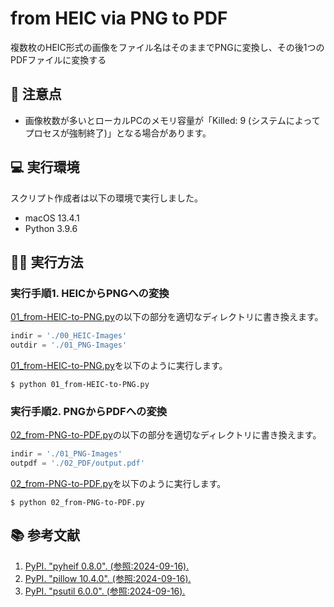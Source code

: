 # from HEIC via PNG to PDF
複数枚のHEIC形式の画像をファイル名はそのままでPNGに変換し、その後1つのPDFファイルに変換する

## 🚨 注意点
- 画像枚数が多いとローカルPCのメモリ容量が「Killed: 9 (システムによってプロセスが強制終了)」となる場合があります。

## 💻 実行環境
スクリプト作成者は以下の環境で実行しました。
- macOS 13.4.1
- Python 3.9.6

## 🧑‍💻 実行方法
### 実行手順1. HEICからPNGへの変換
[01_from-HEIC-to-PNG.py](01_from-HEIC-to-PNG.py)の以下の部分を適切なディレクトリに書き換えます。
```python
indir = './00_HEIC-Images'
outdir = './01_PNG-Images'
```
[01_from-HEIC-to-PNG.py](01_from-HEIC-to-PNG.py)を以下のように実行します。
```console
$ python 01_from-HEIC-to-PNG.py
```
### 実行手順2. PNGからPDFへの変換
[02_from-PNG-to-PDF.py](02_from-PNG-to-PDF.py)の以下の部分を適切なディレクトリに書き換えます。
```python
indir = './01_PNG-Images'
outpdf = './02_PDF/output.pdf'
```
[02_from-PNG-to-PDF.py](02_from-PNG-to-PDF.py)を以下のように実行します。
```console
$ python 02_from-PNG-to-PDF.py
```

## 📚 参考文献
1. [PyPI. "pyheif 0.8.0". (参照:2024-09-16).](https://pypi.org/project/pyheif/)
2. [PyPI. "pillow 10.4.0". (参照:2024-09-16).](https://pypi.org/project/pillow/)
3. [PyPI. "psutil 6.0.0". (参照:2024-09-16).](https://pypi.org/project/psutil/)
